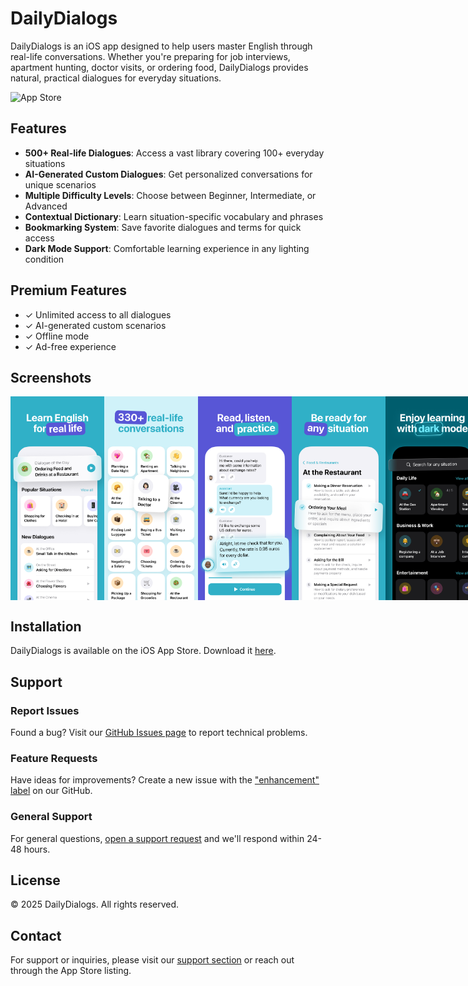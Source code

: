 # DailyDialogs

DailyDialogs is an iOS app designed to help users master English through real-life conversations. Whether you're preparing for job interviews, apartment hunting, doctor visits, or ordering food, DailyDialogs provides natural, practical dialogues for everyday situations.

![App Store](https://tools.applemediaservices.com/api/badges/download-on-the-app-store/black/en-us?size=250x83&releaseDate=1276560000&h=7e7b68fad19738b5649a1bfb78ff46e9)

## Features

- **500+ Real-life Dialogues**: Access a vast library covering 100+ everyday situations
- **AI-Generated Custom Dialogues**: Get personalized conversations for unique scenarios
- **Multiple Difficulty Levels**: Choose between Beginner, Intermediate, or Advanced
- **Contextual Dictionary**: Learn situation-specific vocabulary and phrases
- **Bookmarking System**: Save favorite dialogues and terms for quick access
- **Dark Mode Support**: Comfortable learning experience in any lighting condition

## Premium Features

- ✓ Unlimited access to all dialogues
- ✓ AI-generated custom scenarios
- ✓ Offline mode
- ✓ Ad-free experience

## Screenshots

<div style="display: flex; justify-content: space-between;">
    <img src="Resources/screenshot1.png" alt="Learn English for real life" width="150">
    <img src="Resources/screenshot2.png" alt="330+ real-life conversations" width="150">
    <img src="Resources/screenshot3.png" alt="Read, listen, and practice" width="150">
    <img src="Resources/screenshot4.png" alt="Be ready for any situation" width="150">
    <img src="Resources/screenshot5.png" alt="Enjoy learning with dark mode" width="150">
</div>

## Installation

DailyDialogs is available on the iOS App Store. Download it [here](https://apps.apple.com/de/app/alienated/id6737745251).

## Support

### Report Issues
Found a bug? Visit our [GitHub Issues page](https://github.com/daily-dialogs/dialogs/issues/new?template=bug_report.md) to report technical problems.

### Feature Requests
Have ideas for improvements? Create a new issue with the ["enhancement" label](https://github.com/daily-dialogs/dialogs/issues/new?template=feature_request.md&labels=enhancement) on our GitHub.

### General Support
For general questions, [open a support request](https://github.com/daily-dialogs/dialogs/issues/new?template=support_request.md) and we'll respond within 24-48 hours.

## License

© 2025 DailyDialogs. All rights reserved.

## Contact

For support or inquiries, please visit our [support section](#support) or reach out through the App Store listing.
